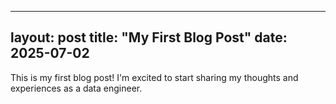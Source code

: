 
---
layout: post
title: "My First Blog Post"
date: 2025-07-02
---

This is my first blog post! I'm excited to start sharing my thoughts and experiences as a data engineer.
